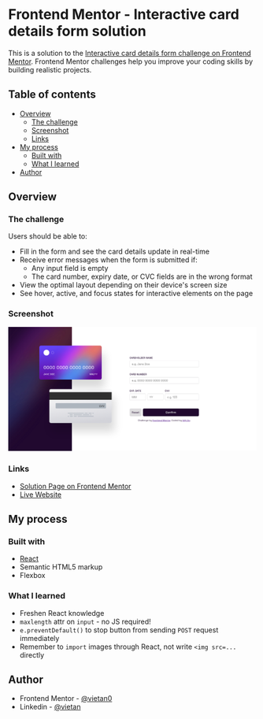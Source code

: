 # Frontend Mentor - Interactive card details form solution

This is a solution to the [Interactive card details form challenge on Frontend Mentor](https://www.frontendmentor.io/challenges/interactive-card-details-form-XpS8cKZDWw). Frontend Mentor challenges help you improve your coding skills by building realistic projects.

## Table of contents

- [Overview](#overview)
  - [The challenge](#the-challenge)
  - [Screenshot](#screenshot)
  - [Links](#links)
- [My process](#my-process)
  - [Built with](#built-with)
  - [What I learned](#what-i-learned)
- [Author](#author)

## Overview

### The challenge

Users should be able to:

- Fill in the form and see the card details update in real-time
- Receive error messages when the form is submitted if:
  - Any input field is empty
  - The card number, expiry date, or CVC fields are in the wrong format
- View the optimal layout depending on their device's screen size
- See hover, active, and focus states for interactive elements on the page

### Screenshot

![](./screenshot.jpg)

### Links

- [Solution Page on Frontend Mentor](https://www.frontendmentor.io/solutions/interactive-card-details-form-using-react-and-sass-2jfMCUIW8t)
- [Live Website](https://fm-interactive-form.netlify.app/)

## My process

### Built with

- [React](https://reactjs.org/)
- Semantic HTML5 markup
- Flexbox

### What I learned

- Freshen React knowledge
- `maxlength` attr on `input` - no JS required!
- `e.preventDefault()` to stop button from sending `POST` request immediately
- Remember to `import` images through React, not write `<img src=...` directly

## Author

-   Frontend Mentor - [@vietan0](https://www.frontendmentor.io/profile/vietan0)
-   Linkedin - [@vietan](https://www.linkedin.com/in/vietan/)

